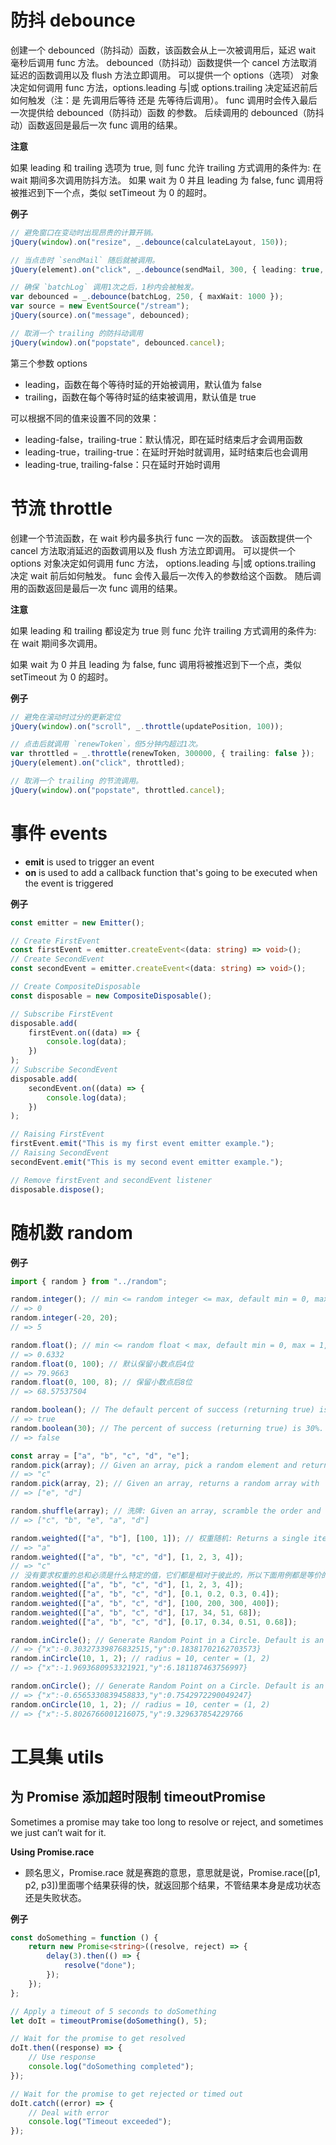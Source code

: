 # 防抖 debounce

创建一个 debounced（防抖动）函数，该函数会从上一次被调用后，延迟 wait 毫秒后调用 func 方法。 debounced（防抖动）函数提供一个 cancel 方法取消延迟的函数调用以及 flush 方法立即调用。 可以提供一个 options（选项） 对象决定如何调用 func 方法，options.leading 与|或 options.trailing 决定延迟前后如何触发（注：是 先调用后等待 还是 先等待后调用）。 func 调用时会传入最后一次提供给 debounced（防抖动）函数 的参数。 后续调用的 debounced（防抖动）函数返回是最后一次 func 调用的结果。

**注意**

如果 leading 和 trailing 选项为 true, 则 func 允许 trailing 方式调用的条件为: 在 wait 期间多次调用防抖方法。 如果 wait 为 0 并且 leading 为 false, func 调用将被推迟到下一个点，类似 setTimeout 为 0 的超时。

**例子**

```typescript
// 避免窗口在变动时出现昂贵的计算开销。
jQuery(window).on("resize", _.debounce(calculateLayout, 150));

// 当点击时 `sendMail` 随后就被调用。
jQuery(element).on("click", _.debounce(sendMail, 300, { leading: true, trailing: false }));

// 确保 `batchLog` 调用1次之后，1秒内会被触发。
var debounced = _.debounce(batchLog, 250, { maxWait: 1000 });
var source = new EventSource("/stream");
jQuery(source).on("message", debounced);

// 取消一个 trailing 的防抖动调用
jQuery(window).on("popstate", debounced.cancel);
```

第三个参数 options

-   leading，函数在每个等待时延的开始被调用，默认值为 false
-   trailing，函数在每个等待时延的结束被调用，默认值是 true

可以根据不同的值来设置不同的效果：

-   leading-false，trailing-true：默认情况，即在延时结束后才会调用函数
-   leading-true，trailing-true：在延时开始时就调用，延时结束后也会调用
-   leading-true, trailing-false：只在延时开始时调用

# 节流 throttle

创建一个节流函数，在 wait 秒内最多执行 func 一次的函数。 该函数提供一个 cancel 方法取消延迟的函数调用以及 flush 方法立即调用。 可以提供一个 options 对象决定如何调用 func 方法， options.leading 与|或 options.trailing 决定 wait 前后如何触发。 func 会传入最后一次传入的参数给这个函数。 随后调用的函数返回是最后一次 func 调用的结果。

**注意**

如果 leading 和 trailing 都设定为 true 则 func 允许 trailing 方式调用的条件为: 在 wait 期间多次调用。

如果 wait 为 0 并且 leading 为 false, func 调用将被推迟到下一个点，类似 setTimeout 为 0 的超时。

**例子**

```typescript
// 避免在滚动时过分的更新定位
jQuery(window).on("scroll", _.throttle(updatePosition, 100));

// 点击后就调用 `renewToken`，但5分钟内超过1次。
var throttled = _.throttle(renewToken, 300000, { trailing: false });
jQuery(element).on("click", throttled);

// 取消一个 trailing 的节流调用。
jQuery(window).on("popstate", throttled.cancel);
```

# 事件 events

-   **emit** is used to trigger an event
-   **on** is used to add a callback function that's going to be executed when the event is triggered

**例子**

```typescript
const emitter = new Emitter();

// Create FirstEvent
const firstEvent = emitter.createEvent<(data: string) => void>();
// Create SecondEvent
const secondEvent = emitter.createEvent<(data: string) => void>();

// Create CompositeDisposable
const disposable = new CompositeDisposable();

// Subscribe FirstEvent
disposable.add(
    firstEvent.on((data) => {
        console.log(data);
    })
);
// Subscribe SecondEvent
disposable.add(
    secondEvent.on((data) => {
        console.log(data);
    })
);

// Raising FirstEvent
firstEvent.emit("This is my first event emitter example.");
// Raising SecondEvent
secondEvent.emit("This is my second event emitter example.");

// Remove firstEvent and secondEvent listener
disposable.dispose();
```

# 随机数 random

**例子**

```typescript
import { random } from "../random";

random.integer(); // min <= random integer <= max, default min = 0, max = 1
// => 0
random.integer(-20, 20);
// => 5

random.float(); // min <= random float < max, default min = 0, max = 1, fixed = 4
// => 0.6332
random.float(0, 100); // 默认保留小数点后4位
// => 79.9663
random.float(0, 100, 8); // 保留小数点后8位
// => 68.57537504

random.boolean(); // The default percent of success (returning true) is 50%.
// => true
random.boolean(30); // The percent of success (returning true) is 30%.
// => false

const array = ["a", "b", "c", "d", "e"];
random.pick(array); // Given an array, pick a random element and return it
// => "c"
random.pick(array, 2); // Given an array, returns a random array with 'count' elements
// => ["e", "d"]

random.shuffle(array); // 洗牌: Given an array, scramble the order and return it.
// => ["c", "b", "e", "a", "d"]

random.weighted(["a", "b"], [100, 1]); // 权重随机: Returns a single item from an array with relative weighting of odds
// => "a"
random.weighted(["a", "b", "c", "d"], [1, 2, 3, 4]);
// => "c"
// 没有要求权重的总和必须是什么特定的值，它们都是相对于彼此的，所以下面用例都是等价的:
random.weighted(["a", "b", "c", "d"], [1, 2, 3, 4]);
random.weighted(["a", "b", "c", "d"], [0.1, 0.2, 0.3, 0.4]);
random.weighted(["a", "b", "c", "d"], [100, 200, 300, 400]);
random.weighted(["a", "b", "c", "d"], [17, 34, 51, 68]);
random.weighted(["a", "b", "c", "d"], [0.17, 0.34, 0.51, 0.68]);

random.inCircle(); // Generate Random Point in a Circle. Default is an Unit Circle: radius=1,center=(0, 0)
// => {"x":-0.30327339876832515,"y":0.18381702162703573}
random.inCircle(10, 1, 2); // radius = 10, center = (1, 2)
// => {"x":-1.9693680953321921,"y":6.181187463756997}

random.onCircle(); // Generate Random Point on a Circle. Default is an Unit Circle: radius=1,center=(0, 0)
// => {"x":-0.6565330839458833,"y":0.7542972290049247}
random.onCircle(10, 1, 2); // radius = 10, center = (1, 2)
// => {"x":-5.8026766001216075,"y":9.329637854229766
```

# 工具集 utils

## 为 Promise 添加超时限制 timeoutPromise

Sometimes a promise may take too long to resolve or reject, and sometimes we just can’t wait for it.

**Using Promise.race**

-   顾名思义，Promise.race 就是赛跑的意思，意思就是说，Promise.race([p1, p2, p3])里面哪个结果获得的快，就返回那个结果，不管结果本身是成功状态还是失败状态。

**例子**

```typescript
const doSomething = function () {
    return new Promise<string>((resolve, reject) => {
        delay(3).then(() => {
            resolve("done");
        });
    });
};

// Apply a timeout of 5 seconds to doSomething
let doIt = timeoutPromise(doSomething(), 5);

// Wait for the promise to get resolved
doIt.then((response) => {
    // Use response
    console.log("doSomething completed");
});

// Wait for the promise to get rejected or timed out
doIt.catch((error) => {
    // Deal with error
    console.log("Timeout exceeded");
});
```
